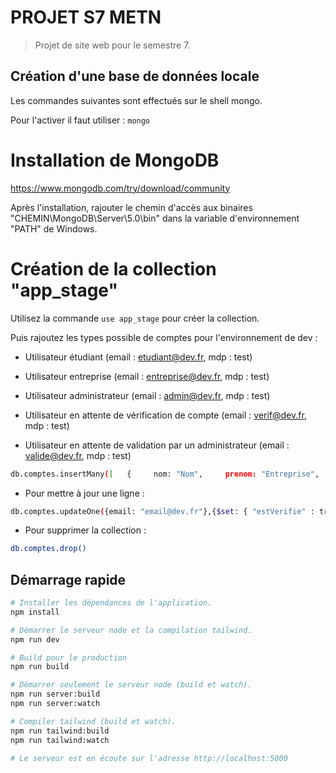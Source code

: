 # PROJET S7 METN

> Projet de site web pour le semestre 7.

## Création d'une base de données locale

Les commandes suivantes sont effectués sur le shell mongo.

Pour l'activer il faut utiliser :
`mongo`

# Installation de MongoDB

https://www.mongodb.com/try/download/community

Après l'installation, rajouter le chemin d'accès aux binaires "CHEMIN\MongoDB\Server\5.0\bin"
dans la variable d'environnement "PATH" de Windows.

# Création de la collection "app_stage"

Utilisez la commande `use app_stage` pour créer la collection.

Puis rajoutez les types possible de comptes pour l'environnement de dev :

- Utilisateur étudiant (email : etudiant@dev.fr, mdp : test)

- Utilisateur entreprise (email : entreprise@dev.fr, mdp : test)

- Utilisateur administrateur (email : admin@dev.fr, mdp : test)

- Utilisateur en attente de vérification de compte (email : verif@dev.fr, mdp : test)

- Utilisateur en attente de validation par un administrateur (email : valide@dev.fr, mdp : test)

```bash
db.comptes.insertMany([   {     nom: "Nom",     prenom: "Entreprise",     email: "entreprise@dev.fr",     mot_de_passe: "$2a$12$oQixXLPKOQWpnxyEuUWujOQA9oKbVsnQflgKb3Wzm0zcTzcijtrpO",     statut: "Entreprise",     estVerifie: true,     estAttribue: true,     date_inscription: ISODate("2021-11-07T02:37:57.529Z"),     __v: 0,     linkedin: "", offres_sauvegardees : [],  },   {     nom: "Nom",     prenom: "cyberlog",     email: "cyberlog@dev.fr",     mot_de_passe: "$2a$12$oQixXLPKOQWpnxyEuUWujOQA9oKbVsnQflgKb3Wzm0zcTzcijtrpO",     statut: "CyberLog",     estVerifie: true,     estAttribue: true,     date_inscription: ISODate("2021-11-07T02:37:57.529Z"),     __v: 0,     linkedin: "", offres_sauvegardees : [],  },   {     nom: "Nom",     prenom: "cyberdata",     email: "cyberdata@dev.fr",     mot_de_passe: "$2a$12$oQixXLPKOQWpnxyEuUWujOQA9oKbVsnQflgKb3Wzm0zcTzcijtrpO",     statut: "CyberData",     estVerifie: true,     estAttribue: true,     date_inscription: ISODate("2021-11-07T02:37:57.529Z"),     __v: 0,     linkedin: "", offres_sauvegardees : [],  },   {     nom: "Nom",     prenom: "Administrateur",     email: "admin@dev.fr",     mot_de_passe: "$2a$12$oQixXLPKOQWpnxyEuUWujOQA9oKbVsnQflgKb3Wzm0zcTzcijtrpO",     statut: "Administrateur",     estVerifie: true,     estAttribue: true,     date_inscription: ISODate("2021-11-07T02:37:57.529Z"),     __v: 0,     linkedin: "",  offres_sauvegardees : [], },   {     nom: "Nom",     prenom: "Vérification",     email: "verif@dev.fr",     mot_de_passe: "$2a$12$oQixXLPKOQWpnxyEuUWujOQA9oKbVsnQflgKb3Wzm0zcTzcijtrpO",     statut: "CyberLog",     estVerifie: false,     estAttribue: false,     date_inscription: ISODate("2021-11-07T02:37:57.529Z"),     __v: 0,     linkedin: "",  offres_sauvegardees : [], },   {     nom: "Nom",     prenom: "Attribution",     email: "attrib@dev.fr",     mot_de_passe: "$2a$12$oQixXLPKOQWpnxyEuUWujOQA9oKbVsnQflgKb3Wzm0zcTzcijtrpO",     statut: "CyberLog",     estVerifie: true,     estAttribue: false,     date_inscription: ISODate("2021-11-07T02:37:57.529Z"),     __v: 0,     linkedin: "",  offres_sauvegardees : [], },{     nom: "Nom",     prenom: "Enseignant",     email: "enseignant@dev.fr",     mot_de_passe: "$2a$12$oQixXLPKOQWpnxyEuUWujOQA9oKbVsnQflgKb3Wzm0zcTzcijtrpO",     statut: "Enseignant",     estVerifie: true,     estAttribue: true,     date_inscription: ISODate("2021-11-07T02:37:57.529Z"),     __v: 0,     linkedin: "",  offres_sauvegardees : [], }, ])
```

- Pour mettre à jour une ligne :

```bash
db.comptes.updateOne({email: "email@dev.fr"},{$set: { "estVerifie" : true}})
```

- Pour supprimer la collection :

```bash
db.comptes.drop()
```

## Démarrage rapide

```bash
# Installer les dépendances de l'application.
npm install

# Démarrer le serveur node et la compilation tailwind.
npm run dev

# Build pour le production
npm run build

# Démarrer seulement le serveur node (build et watch).
npm run server:build
npm run server:watch

# Compiler tailwind (build et watch).
npm run tailwind:build
npm run tailwind:watch

# Le serveur est en écoute sur l'adresse http://localhost:5000
```
